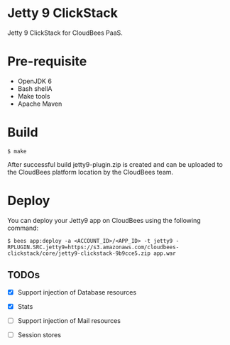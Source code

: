 # Jetty 9 ClickStack

Jetty 9 ClickStack for CloudBees PaaS.

# Pre-requisite

* OpenJDK 6
* Bash shellA
* Make tools
* Apache Maven

# Build 

    $ make

After successful build jetty9-plugin.zip is created and can be uploaded to the CloudBees platform location by the CloudBees team.

# Deploy

You can deploy your Jetty9 app on CloudBees using the following command:

    $ bees app:deploy -a <ACCOUNT_ID>/<APP_ID> -t jetty9 -RPLUGIN.SRC.jetty9=https://s3.amazonaws.com/cloudbees-clickstack/core/jetty9-clickstack-9b9cce5.zip app.war 


## TODOs
- [x] Support injection of Database resources
- [x] Stats
- [ ] Support injection of Mail resources
- [ ] Session stores


